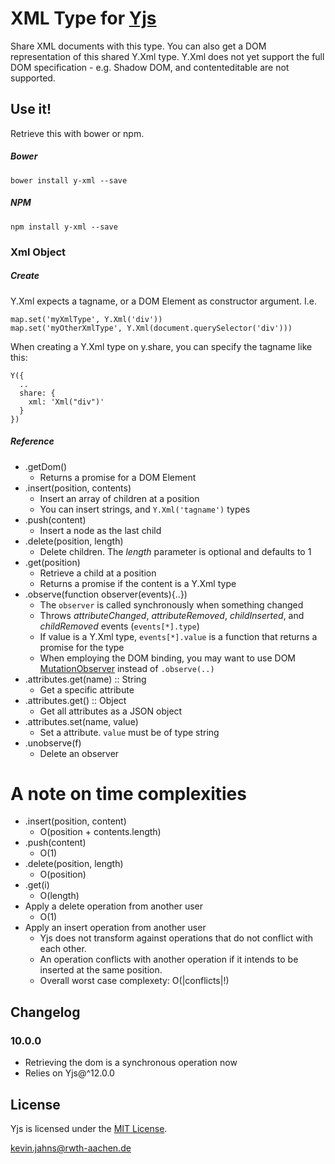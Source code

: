 
# XML Type for [Yjs](https://github.com/y-js/yjs)

Share XML documents with this type. You can also get a DOM representation of this shared Y.Xml type. Y.Xml does not yet support the full DOM specification - e.g. Shadow DOM, and contenteditable are not supported. 

## Use it!
Retrieve this with bower or npm.

##### Bower
```
bower install y-xml --save
```

##### NPM
```
npm install y-xml --save
```

### Xml Object

##### Create
Y.Xml expects a tagname, or a DOM Element as constructor argument. I.e.
```
map.set('myXmlType', Y.Xml('div'))
map.set('myOtherXmlType', Y.Xml(document.querySelector('div')))
```

When creating a Y.Xml type on y.share, you can specify the tagname like this:
```
Y({
  ..
  share: {
    xml: 'Xml("div")'
  }
})
```

##### Reference

* .getDom()
  * Returns a promise for a DOM Element
* .insert(position, contents)
  * Insert an array of children at a position
  * You can insert strings, and `Y.Xml('tagname')` types
* .push(content)
  * Insert a node as the last child
* .delete(position, length)
  * Delete children. The *length* parameter is optional and defaults to 1
* .get(position)
  * Retrieve a child at a position
  * Returns a promise if the content is a Y.Xml type
* .observe(function observer(events){..})
  * The `observer` is called synchronously when something changed
  * Throws *attributeChanged*, *attributeRemoved*, *childInserted*, and *childRemoved* events (`events[*].type`)
  * If value is a Y.Xml type, `events[*].value` is a function that returns a promise for the type
  * When employing the DOM binding, you may want to use DOM [MutationObserver](https://developer.mozilla.org/en-US/docs/Web/API/MutationObserver) instead of `.observe(..)`
* .attributes.get(name) :: String
  * Get a specific attribute
* .attributes.get() :: Object
  * Get all attributes as a JSON object
* .attributes.set(name, value)
  * Set a attribute. `value` must be of type string
* .unobserve(f)
  * Delete an observer

# A note on time complexities
* .insert(position, content)
  * O(position + contents.length)
* .push(content)
  * O(1)
* .delete(position, length)
  * O(position)
* .get(i)
  * O(length)
* Apply a delete operation from another user
  * O(1)
* Apply an insert operation from another user
  * Yjs does not transform against operations that do not conflict with each other.
  * An operation conflicts with another operation if it intends to be inserted at the same position.
  * Overall worst case complexety: O(|conflicts|!)

## Changelog

### 10.0.0
* Retrieving the dom is a synchronous operation now
* Relies on Yjs@^12.0.0

## License
Yjs is licensed under the [MIT License](./LICENSE).

<kevin.jahns@rwth-aachen.de>